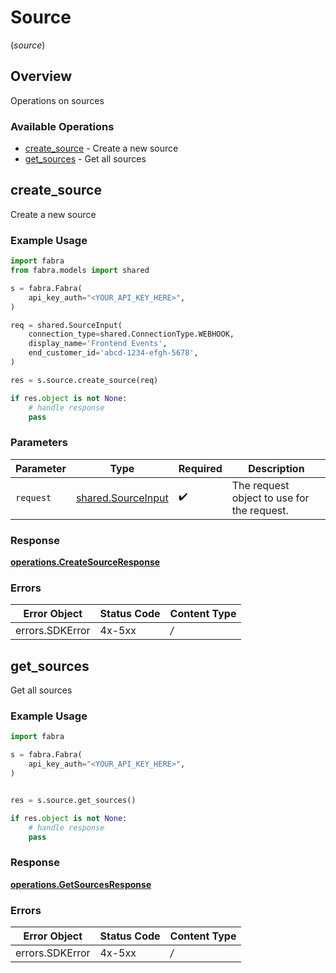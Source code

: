 # Source
(*source*)

## Overview

Operations on sources

### Available Operations

* [create_source](#create_source) - Create a new source
* [get_sources](#get_sources) - Get all sources

## create_source

Create a new source

### Example Usage

```python
import fabra
from fabra.models import shared

s = fabra.Fabra(
    api_key_auth="<YOUR_API_KEY_HERE>",
)

req = shared.SourceInput(
    connection_type=shared.ConnectionType.WEBHOOK,
    display_name='Frontend Events',
    end_customer_id='abcd-1234-efgh-5678',
)

res = s.source.create_source(req)

if res.object is not None:
    # handle response
    pass

```

### Parameters

| Parameter                                                | Type                                                     | Required                                                 | Description                                              |
| -------------------------------------------------------- | -------------------------------------------------------- | -------------------------------------------------------- | -------------------------------------------------------- |
| `request`                                                | [shared.SourceInput](../../models/shared/sourceinput.md) | :heavy_check_mark:                                       | The request object to use for the request.               |


### Response

**[operations.CreateSourceResponse](../../models/operations/createsourceresponse.md)**
### Errors

| Error Object    | Status Code     | Content Type    |
| --------------- | --------------- | --------------- |
| errors.SDKError | 4x-5xx          | */*             |

## get_sources

Get all sources

### Example Usage

```python
import fabra

s = fabra.Fabra(
    api_key_auth="<YOUR_API_KEY_HERE>",
)


res = s.source.get_sources()

if res.object is not None:
    # handle response
    pass

```


### Response

**[operations.GetSourcesResponse](../../models/operations/getsourcesresponse.md)**
### Errors

| Error Object    | Status Code     | Content Type    |
| --------------- | --------------- | --------------- |
| errors.SDKError | 4x-5xx          | */*             |
